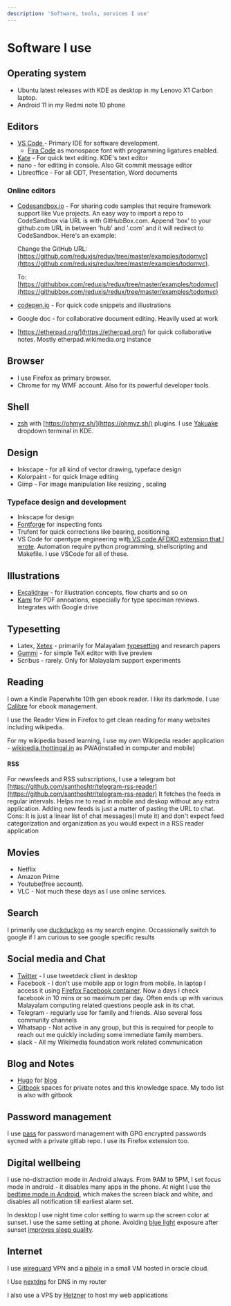 ```yaml
---
description: 'Software, tools, services I use'
---
```


# Software I use

## Operating system

* Ubuntu latest releases with KDE as desktop in my Lenovo X1 Carbon laptop.
* Android 11 in my Redmi note 10 phone

## Editors

* [VS Code ](https://wiki.nikitavoloboev.xyz/text-editors/vs-code) - Primary IDE for software development. 
  * [Fira Code](https://github.com/tonsky/FiraCode) as monospace font with programming ligatures enabled.
* [Kate](https://kate-editor.org) - For quick text editing. KDE's text editor
* nano - for editing in console. Also Git commit message editor
* Libreoffice - For all ODT, Presentation, Word documents

### Online editors

* [Codesandbox.io](https://codesandbox.io) - For sharing code samples that require framework support like Vue projects. An easy way to import a repo to CodeSandbox via URL is with GitHubBox.com. Append 'box' to your github.com URL in between 'hub' and '.com' and it will redirect to CodeSandbox. Here's an example:

  Change the GitHub URL: [https://github.com/reduxjs/redux/tree/master/examples/todomvc](https://github.com/reduxjs/redux/tree/master/examples/todomvc).

  To: [https://githubbox.com/reduxjs/redux/tree/master/examples/todomvc](https://githubbox.com/reduxjs/redux/tree/master/examples/todomvc)

* [codepen.io](https://codepen.io/) - For quick code snippets and illustrations
* Google doc - for collaborative document editing. Heavily used at work
* [https://etherpad.org/](https://etherpad.org/) for quick collaborative notes. Mostly etherpad.wikimedia.org instance

## Browser

* I use Firefox as primary browser.
* Chrome for my WMF account. Also for its powerful developer tools. 

## Shell

* [zsh](https://en.wikipedia.org/wiki/Z_shell) with [https://ohmyz.sh/](https://ohmyz.sh/) plugins. I use [Yakuake](https://apps.kde.org/en/yakuake) dropdown terminal in KDE. 

## Design

* Inkscape - for all kind of vector drawing, typeface design
* Kolorpaint - for quick Image editing
* Gimp - For image manipulation like resizing , scaling

### Typeface design and development

* Inkscape for design
* [Fontforge](https://fontforge.org/en-US/) for inspecting fonts
* Trufont for quick corrections like bearing, positioning.
* VS Code for opentype engineering wit[h VS code AFDKO extension that I wrote](https://marketplace.visualstudio.com/items?itemName=santhoshthottingal.vscode-afdko&ssr=false). Automation require python programming, shellscripting and Makefile. I use VSCode for all of these.

## Illustrations

* [Excalidraw](https://excalidraw.com/)  - for illustration concepts, flow charts and so on
* [Kami](https://chrome.google.com/webstore/detail/kami-pdf-and-document-ann/iljojpiodmlhoehoecppliohmplbgeij) for PDF annoations, especially for type speciman reviews. Integrates with Google drive

## Typesetting

* Latex, [Xetex](../malayalam-computing/typesetting/xetex.md) - primarily for Malayalam [typesetting](../malayalam-computing/typesetting/) and research papers
* [Gummi](https://gummi.app/) - for simple TeX editor with live preview
* Scribus - rarely. Only for Malayalam support experiments

## Reading

I own a Kindle Paperwhite 10th gen ebook reader.  I like its darkmode. I use [Calibre](https://calibre-ebook.com) for ebook management. 

I use the Reader View in Firefox to get clean reading for many websites including wikipedia.

For my wikipedia based learning, I use my own Wikipedia reader application - [wikipedia.thottingal.in](https://wikipedia.thottingal.in) as PWA\(installed in computer and mobile\)

#### RSS

For newsfeeds and RSS subscriptions, I use a telegram bot [https://github.com/santhoshtr/telegram-rss-reader](https://github.com/santhoshtr/telegram-rss-reader) It fetches the feeds in regular intervals. Helps me to read in mobile and deskop without any extra application. Adding new feeds is just a matter of pasting the URL to chat. Cons: It is just a linear list of chat messages\(I mute it\) and don't expect feed categorization and organization as you would expect in a RSS reader application

## Movies

* Netflix
* Amazon Prime
* Youtube\(free account\).
* VLC  - Not much these days as I use online services.

## Search

I primarily use [duckduckgo](https://duckduckgo.com/) as my search engine. Occassionally switch to google if I am curious to see google specific results

## Social media and Chat

* [Twitter](https://twitter.com/santhoshtr/) - I use tweetdeck client in desktop
* Facebook - I don't use mobile app or login from mobile. In laptop I access it using [Firefox Facebook container](https://www.mozilla.org/en-US/firefox/facebookcontainer/). Now a days I check facebook in 10 mins or so maximum per day. Often ends up with various Malayalam computing related questions people ask in its chat.
* Telegram - regularly use for family and friends. Also several foss community channels
* Whatsapp - Not active in any group, but this is required for people to reach out me quickly including some immediate family members.
* slack - All my Wikimedia foundation work related communication

## Blog and Notes

* [Hugo](https://gohugo.io) for [blog](https://thottingal.in/blog)
* [Gitbook](https://gitbook.com) spaces for private notes and this knowledge space. My todo list is also with gitbook

## Password management

I use [pass](https://www.passwordstore.org/) for password management with GPG encrypted passwords sycned with a private gitlab repo. I use its Firefox extension too.

## Digital wellbeing

I use no-distraction mode in Android always. From 9AM to 5PM, I set focus mode in android - it disables many apps in the phone. At night I use the [bedtime mode in Android](https://android.gadgethacks.com/how-to/enable-bedtime-mode-your-android-device-0292856/), which makes the screen black and white, and disables all notification till earliest alarm set.

In desktop I use night time color setting to warm up the screen color at sunset. I use the same setting at phone. Avoiding [blue light](https://www.cpap.com/blog/blue-light-and-sleep/) exposure after sunset [improves sleep quality](https://www.healthline.com/nutrition/block-blue-light-to-sleep-better#effects-of-blue-light).

## Internet

I use [wireguard](https://www.wireguard.com/) VPN and a [pihole](https://pi-hole.net/) in a small VM hosted in oracle cloud. 

I Use [nextdns](%20https://nextdns.io/?from=5nv2xqe3) for DNS in my router

I also use a VPS by [Hetzner](https://hetzner.com) to host my web applications






